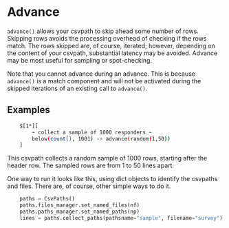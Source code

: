 
# Advance

`advance()` allows your csvpath to skip ahead some number of rows. Skipping rows avoids the processing overhead of checking if the rows match. The rows skipped are, of course, iterated; however, depending on the content of your csvpath, substantial latency may be avoided. Advance may be most useful for sampling or spot-checking.

Note that you cannot advance during an advance. This is because `advance()` is a match component and will not be activated during the skipped iterations of an existing call to `advance()`.

## Examples

```bash
    $[1*][
        ~ collect a sample of 1000 responders ~
        below(count(), 1001) -> advance(random(1,50))
    ]
```

This csvpath collects a random sample of 1000 rows, starting after the header row. The sampled rows are from 1 to 50 lines apart.

One way to run it looks like this, using dict objects to identify the csvpaths and files. There are, of course, other simple ways to do it.

```python
    paths = CsvPaths()
    paths.files_manager.set_named_files(nf)
    paths.paths_manager.set_named_paths(np)
    lines = paths.collect_paths(pathsname="sample", filename="survey")
```

